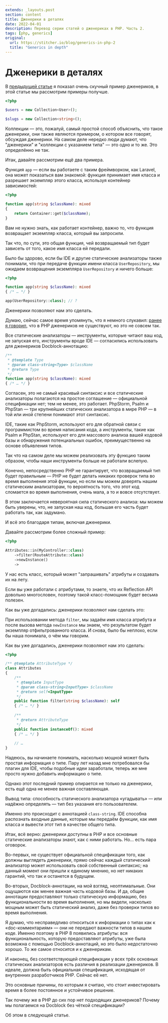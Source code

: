 ```yaml
---
extends: _layouts.post
section: content
title: Дженерики в деталях
date: 2022-04-01
description: Перевод серии статей о дженериках в PHP. Часть 2.
tags: [php, generics]
original:
  url: https://stitcher.io/blog/generics-in-php-2
  title: "Generics in depth"
---
```


# Дженерики в деталях

В [предыдущей статье](generics-in-php.md) я показал очень скучный пример дженериков, в этой статье мы рассмотрим примеры получше.

```php
<?php

$users = new Collection<User>();

$slugs = new Collection<string>();
```

Коллекции — это, пожалуй, самый простой способ объяснить, что такое дженерики, они также являются примером, о котором все говорят, обсуждая дженерики.
На самом деле нередко люди думают, что "дженерики" и "коллекции с указанием типа" — это одно и то же. Это определённо не так.

Итак, давайте рассмотрим ещё два примера.

Функция `app` — если вы работаете с таким фреймворком, как Laravel, она может показаться вам знакомой:
функция принимает имя класса и разрешает экземпляр этого класса, используя контейнер зависимостей:

```php
<?php

function app(string $className): mixed
{
    return Container::get($className);
}
```

Вам не нужно знать, как работает контейнер, важно то, что функция возвращает экземпляр класса, который вы запросили.

Так что, по сути, это общая функция, чей возвращаемый тип будет зависеть от того, какое имя класса ей передали.

Было бы здорово, если бы IDE и другие статические анализаторы также понимали, что при передаче функции имени класса `UserRepository`,
мы ожидаем возвращения экземпляра `UserRepository` и ничего больше:

```php
<?php

function app(string $className): mixed
{ /* … */ }

app(UserRepository::class); // ?
```

Дженерики позволяют нам это сделать.

Думаю, сейчас самое время упомянуть, что я немного слукавил: [ранее я говорил](generics-in-php.md), что в PHP дженериков не существуют, но это не совсем так.

Все статические анализаторы — инструменты, которые читают ваш код, не запуская его, инструменты вроде IDE — согласились использовать для дженериков Docblock-аннотацию:

```php
/**
 * @template Type
 * @param class-string<Type> $className
 * @return Type
 */
function app(string $className): mixed
{ /* … */ }
```

Согласен, это не самый красивый синтаксис и все статические анализаторы полагаются на простое соглашение — официальной спецификации нет;
тем не менее, это работает. PhpStorm, Psalm и PhpStan — три крупнейших статических анализатора в мире PHP — в той или иной степени понимают этот синтаксис.

IDE, такие как PhpStorm, используют его для обратной связи с программистом во время написания кода, а инструменты, такие как Psalm и PhpStan,
используют его для массового анализа вашей кодовой базы и обнаружения потенциальных ошибок, преимущественно на основе объявления типов.

Так что на самом деле мы можем реализовать эту функцию таким образом, чтобы наши инструменты больше не работали вслепую.

Конечно, непосредственно PHP не гарантирует, что возвращаемый тип будет правильным — PHP не будет делать никаких проверок типа во время выполнения этой функции,
но если мы можем доверять нашим статическим анализаторам, то вероятность того, что этот код сломается во время выполнения, очень мала, а то и вовсе отсутствует.

В этом заключается невероятная сила статического анализа: мы можем быть уверены, что, не запуская наш код, большая его часть будет работать так, как задумано.

И всё это благодаря типам, включая дженерики.

Давайте рассмотрим более сложный пример:

```php
<?php

Attributes::in(MyController::class)
    ->filter(RouteAttribute::class)
    ->newInstance()
    ->
```

У нас есть класс, который может "запрашивать" атрибуты и создавать их на лету.

Если вы уже работали с атрибутами, то знаете, что их Reflection API довольно многословен, поэтому такой класс-помощник будет весьма полезен.



Как вы уже догадались: дженерики позволяют нам сделать это:

При использовании метода `filter`, мы задаём имя класса атрибута и после вызова метода `newInstance` мы знаем,
что результатом будет экземпляр отфильтрованного класса. И снова, было бы неплохо, если бы наша понимала, о чём мы говорим.

Как вы уже догадались, дженерики позволяют нам это сделать:

```php
<?php

/** @template AttributeType */
class Attributes
{
    /**
     * @template InputType
     * @param class-string<InputType> $className
     * @return self<InputType>
     */
    public function filter(string $className): self
    { /* … */ }
 
    /**
     * @return AttributeType 
     */   
    public function instanceOf(): mixed
    { /* … */ }
    
    // …
}
```

Надеюсь, вы начинаете понимать, насколько мощной может быть простая информация о типе.
Пару лет назад мне потребовался бы плагин для IDE, чтобы подобные идеи заработали, теперь же мне просто нужно добавить информацию о типе.

Однако этот последний пример опирается не только на дженерики, есть ещё одна не менее важная составляющая.

Вывод типа: способность статического анализатора «угадывать» — или надёжно определять — тип без указания его пользователем.

Именно это происходит с аннотацией `class-string`. IDE способна распознать входные данные, которые мы передаём функции,
как имя класса и вывести этот тип в качестве общего типа.

Итак, всё верно: дженерики доступны в PHP и все основные статические анализаторы знают, как с ними работать. Но... есть пара оговорок.

Во-первых, не существует официальной спецификации того, как должны выглядеть дженерики, прямо сейчас каждый статический анализатор может использовать свой собственный синтаксис;
на данный момент они пришли к единому мнению, но нет никаких гарантий, что так и останется в будущем.

Во-вторых, Docblock-аннотации, на мой взгляд, неоптимальные. Они ощущаются как менее важная часть кодовой базы.
И да, общие аннотации предоставляют только статическую информацию, без функциональности во время выполнения, но мы видели,
насколько мощным может быть статический анализ, даже без проверки типов во время выполнения.

Я думаю, что несправедливо относиться к информации о типах как к «doc-комментариям» — они не передают важности типов в нашем коде.
Именно поэтому в PHP 8 появились атрибуты: вся функциональность, которую предоставляют атрибуты, уже была возможна с помощью Docblock-аннотаций,
но это было недостаточно хорошо. То же самое относится и к дженерикам.

И наконец, без соответствующей спецификации у всех трёх основных статических анализаторов есть различия в реализации дженериков.
В идеале, должна быть официальная спецификация, исходящая от внутренних разработчиков PHP. Сейчас её нет.

Это основные причины, по которым я считаю, что стоит инвестировать время в более постоянное и устойчивое решение.

Так почему же в PHP до сих пор нет подходящих дженериков? Почему мы полагаемся на Docblock без чёткой спецификации?

Об этом в следующей статье.
